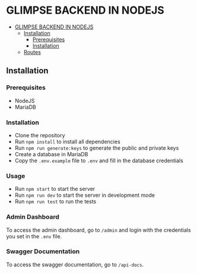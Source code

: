 # GLIMPSE BACKEND IN NODEJS
- [GLIMPSE BACKEND IN NODEJS](#glimpse-backend-in-nodejs)
  - [Installation](#installation)
    - [Prerequisites](#prerequisites)
    - [Installation](#installation-1)
  - [Routes](#routes)

## Installation
### Prerequisites
- NodeJS
- MariaDB

### Installation
- Clone the repository
- Run `npm install` to install all dependencies
- Run `npm run generate:keys` to generate the public and private keys
- Create a database in MariaDB
- Copy the `.env.example` file to `.env` and fill in the database credentials

### Usage

- Run `npm start` to start the server
- Run `npm run dev` to start the server in development mode
- Run `npm run test` to run the tests

### Admin Dashboard

To access the admin dashboard, go to `/admin` and login with the credentials you set in the `.env` file.

### Swagger Documentation

To access the swagger documentation, go to `/api-docs`.